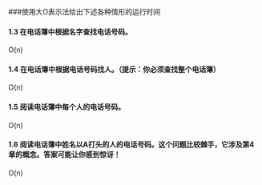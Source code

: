###使用大O表示法给出下述各种情形的运行时间
#### 1.3 在电话簿中根据名字查找电话号码。
O(n)
#### 1.4 在电话簿中根据电话号码找人。（提示：你必须查找整个电话簿）
O(n)
#### 1.5 阅读电话簿中每个人的电话号码。
O(n)
#### 1.6 阅读电话簿中姓名以A打头的人的电话号码。这个问题比较棘手，它涉及第4章的概念。答案可能让你感到惊讶！
O(n)

